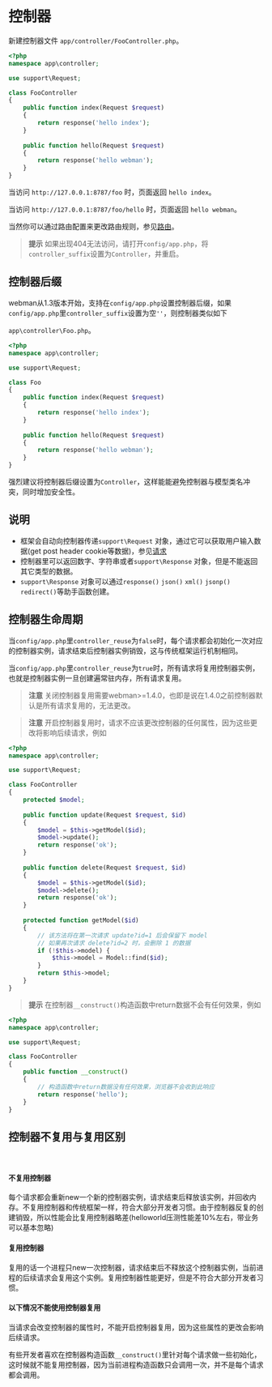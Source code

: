 # 控制器

新建控制器文件 `app/controller/FooController.php`。

```php
<?php
namespace app\controller;

use support\Request;

class FooController
{
    public function index(Request $request)
    {
        return response('hello index');
    }
    
    public function hello(Request $request)
    {
        return response('hello webman');
    }
}
```

当访问 `http://127.0.0.1:8787/foo` 时，页面返回 `hello index`。

当访问 `http://127.0.0.1:8787/foo/hello` 时，页面返回 `hello webman`。

当然你可以通过路由配置来更改路由规则，参见[路由](route.md)。

> **提示**
> 如果出现404无法访问，请打开`config/app.php`，将`controller_suffix`设置为`Controller`，并重启。

## 控制器后缀
webman从1.3版本开始，支持在`config/app.php`设置控制器后缀，如果`config/app.php`里`controller_suffix`设置为空`''`，则控制器类似如下

`app\controller\Foo.php`。

```php
<?php
namespace app\controller;

use support\Request;

class Foo
{
    public function index(Request $request)
    {
        return response('hello index');
    }
    
    public function hello(Request $request)
    {
        return response('hello webman');
    }
}
```

强烈建议将控制器后缀设置为`Controller`，这样能能避免控制器与模型类名冲突，同时增加安全性。

## 说明
 - 框架会自动向控制器传递`support\Request` 对象，通过它可以获取用户输入数据(get post header cookie等数据)，参见[请求](request.md)
 - 控制器里可以返回数字、字符串或者`support\Response` 对象，但是不能返回其它类型的数据。
 - `support\Response` 对象可以通过`response()` `json()` `xml()` `jsonp()` `redirect()`等助手函数创建。
 


## 控制器生命周期

当`config/app.php`里`controller_reuse`为`false`时，每个请求都会初始化一次对应的控制器实例，请求结束后控制器实例销毁，这与传统框架运行机制相同。

当`config/app.php`里`controller_reuse`为`true`时，所有请求将复用控制器实例，也就是控制器实例一旦创建遍常驻内存，所有请求复用。

> **注意**
> 关闭控制器复用需要webman>=1.4.0，也即是说在1.4.0之前控制器默认是所有请求复用的，无法更改。

> **注意**
> 开启控制器复用时，请求不应该更改控制器的任何属性，因为这些更改将影响后续请求，例如

```php
<?php
namespace app\controller;

use support\Request;

class FooController
{
    protected $model;
    
    public function update(Request $request, $id)
    {
        $model = $this->getModel($id);
        $model->update();
        return response('ok');
    }
    
    public function delete(Request $request, $id)
    {
        $model = $this->getModel($id);
        $model->delete();
        return response('ok');
    }
    
    protected function getModel($id)
    {
        // 该方法将在第一次请求 update?id=1 后会保留下 model
        // 如果再次请求 delete?id=2 时，会删除 1 的数据
        if (!$this->model) {
            $this->model = Model::find($id);
        }
        return $this->model;
    }
}
```

> **提示**
> 在控制器`__construct()`构造函数中return数据不会有任何效果，例如

```php
<?php
namespace app\controller;

use support\Request;

class FooController
{
    public function __construct()
    {
        // 构造函数中return数据没有任何效果，浏览器不会收到此响应
        return response('hello'); 
    }
}
```

## 控制器不复用与复用区别
　
#### 不复用控制器
每个请求都会重新new一个新的控制器实例，请求结束后释放该实例，并回收内存。不复用控制器和传统框架一样，符合大部分开发者习惯。由于控制器反复的创建销毁，所以性能会比复用控制器略差(helloworld压测性能差10%左右，带业务可以基本忽略)

#### 复用控制器
复用的话一个进程只new一次控制器，请求结束后不释放这个控制器实例，当前进程的后续请求会复用这个实例。复用控制器性能更好，但是不符合大部分开发者习惯。

#### 以下情况不能使用控制器复用

当请求会改变控制器的属性时，不能开启控制器复用，因为这些属性的更改会影响后续请求。

有些开发者喜欢在控制器构造函数`__construct()`里针对每个请求做一些初始化，这时候就不能复用控制器，因为当前进程构造函数只会调用一次，并不是每个请求都会调用。


